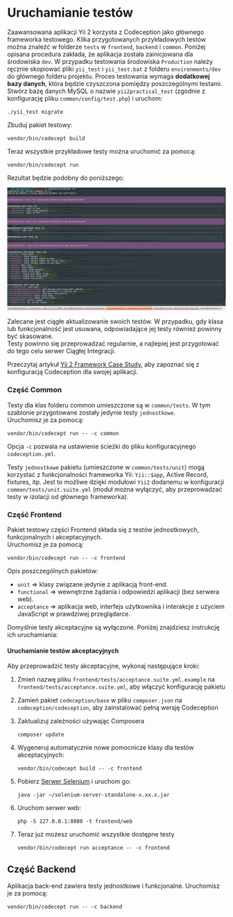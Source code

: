 Uruchamianie testów
===================

Zaawansowana aplikacji Yii 2 korzysta z Codeception jako głównego frameworka testowego. 
Kilka przygotowanych przykładowych testów można znaleźć w folderze `tests` w `frontend`, `backend` i `common`.
Poniżej opisana procedura zakłada, że aplikacja została zainicjowana dla środowiska `dev`. W przypadku testowania 
środowiska `Production` należy ręcznie skopiować pliki `yii_test` i `yii_test.bat` z folderu `environments/dev` do 
głównego folderu projektu.
Proces testowania wymaga **dodatkowej bazy danych**, która będzie czyszczona pomiędzy poszczególnymi testami.
Stwórz bazę danych MySQL o nazwie `yii2practical_test` (zgodnie z konfigurację pliku `common/config/test.php`) i uruchom: 

```
./yii_test migrate
```

Zbuduj pakiet testowy:

```
vendor/bin/codecept build
```

Teraz wszystkie przykładowe testy można uruchomić za pomocą:

```
vendor/bin/codecept run
```

Rezultat będzie podobny do poniższego:

![](images/tests.png)

Zalecane jest ciągłe aktualizowanie swoich testów. W przypadku, gdy klasa lub funkcjonalność jest usuwana, odpowiadające 
jej testy również powinny być skasowane.  
Testy powinno się przeprowadzać regularnie, a najlepiej jest przygotować do tego celu serwer Ciągłej Integracji.  

Przeczytaj artykuł [Yii 2 Framework Case Study](http://codeception.com/for/yii), aby zapoznać się z konfiguracją 
Codeception dla swojej aplikacji.

### Część Common

Testy dla klas folderu common umieszczone są w `common/tests`. W tym szablonie przygotowane zostały jedynie testy 
`jednostkowe`.  
Uruchomisz je za pomocą:

```
vendor/bin/codecept run -- -c common
```

Opcja `-c` pozwala na ustawienie ścieżki do pliku konfiguracyjnego `codeception.yml`.

Testy `jednostkowe` pakietu (umieszczone w `common/tests/unit`) mogą korzystać z funkcjonalności frameworka Yii: 
`Yii::$app`, Active Record, fixtures, itp. Jest to możliwe dzięki modułowi `Yii2` dodanemu w konfiguracji 
`common/tests/unit.suite.yml` (moduł można wyłączyć, aby przeprowadzać testy w izolacji od głównego frameworka). 


### Część Frontend

Pakiet testowy części Frontend składa się z testów jednostkowych, funkcjonalnych i akceptacyjnych.  
Uruchomisz je za pomocą:

```
vendor/bin/codecept run -- -c frontend
```

Opis poszczególnych pakietów:

* `unit` ⇒ klasy związane jedynie z aplikacją front-end.
* `functional` ⇒ wewnętrzne żądania i odpowiedzi aplikacji (bez serwera web).
* `acceptance` ⇒ aplikacja web, interfejs użytkownika i interakcje z użyciem JavaScript w prawdziwej przeglądarce.

Domyślnie testy akceptacyjne są wyłączone. Poniżej znajdziesz instrukcję ich uruchamiania:

#### Uruchamianie testów akceptacyjnych

Aby przeprowadzić testy akceptacyjne, wykonaj następujące kroki:  

1. Zmień nazwę pliku `frontend/tests/acceptance.suite.yml.example` na `frontend/tests/acceptance.suite.yml`, aby włączyć konfigurację pakietu

2. Zamień pakiet `codeception/base` w pliku `composer.json` na `codeception/codeception`, aby zainstalować pełną wersję Codeception

3. Zaktualizuj zależności używając Composera 

    ```
    composer update  
    ```

4. Wygeneruj automatycznie nowe pomocnicze klasy dla testów akceptacyjnych:

    ```
    vendor/bin/codecept build -- -c frontend
    ```

5. Pobierz [Serwer Selenium](http://www.seleniumhq.org/download/) i uruchom go:

    ```
    java -jar ~/selenium-server-standalone-x.xx.x.jar
    ``` 

6. Uruchom serwer web:

    ```
    php -S 127.0.0.1:8080 -t frontend/web
    ```

7. Teraz już możesz uruchomić wszystkie dostępne testy

   ```
   vendor/bin/codecept run acceptance -- -c frontend
   ```

## Część Backend

Aplikacja back-end zawiera testy jednostkowe i funkcjonalne. Uruchomisz je za pomocą:

```
vendor/bin/codecept run -- -c backend
```

